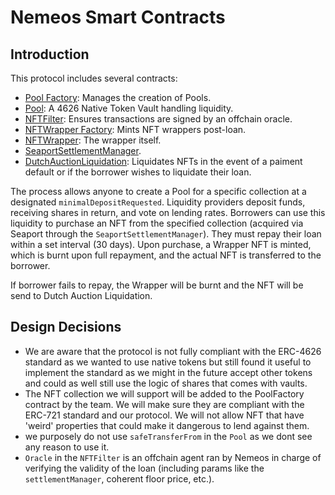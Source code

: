 # Nemeos Smart Contracts

## Introduction

This protocol includes several contracts:

- [Pool Factory](./contracts/Lending/PoolFactory.sol): Manages the creation of Pools.
- [Pool](./contracts/Lending/Pool.sol): A 4626 Native Token Vault handling liquidity.
- [NFTFilter](./contracts/Lending/NFTFilter.sol): Ensures transactions are signed by an offchain oracle.
- [NFTWrapper Factory](./contracts/Lending/NFTWrapperFactory.sol): Mints NFT wrappers post-loan.
- [NFTWrapper](./contracts/Lending/NFTWrapper.sol): The wrapper itself.
- [SeaportSettlementManager](./contracts/Lending/SeaportSettlementManager.sol).
- [DutchAuctionLiquidation](./contracts/Lending/DutchAuctionLiquidation.sol): Liquidates NFTs in the event of a paiment default or if the borrower wishes to liquidate their loan.

The process allows anyone to create a Pool for a specific collection at a designated `minimalDepositRequested`.
Liquidity providers deposit funds, receiving shares in return, and vote on lending rates. Borrowers can use this liquidity to purchase an NFT from the specified collection (acquired via Seaport through the `SeaportSettlementManager`). They must repay their loan within a set interval (30 days). Upon purchase, a Wrapper NFT is minted, which is burnt upon full repayment, and the actual NFT is transferred to the borrower.

If borrower fails to repay, the Wrapper will be burnt and the NFT will be send to Dutch Auction Liquidation.

## Design Decisions

- We are aware that the protocol is not fully compliant with the ERC-4626 standard as we wanted to use native tokens but still found it useful to implement the standard as we might in the future accept other tokens and could as well still use the logic of shares that comes with vaults.
- The NFT collection we will support will be added to the PoolFactory contract by the team. We will make sure they are compliant with the ERC-721 standard and our protocol. We will not allow NFT that have 'weird' properties that could make it dangerous to lend against them.
- we purposely do not use `safeTransferFrom` in the `Pool` as we dont see any reason to use it.
- `Oracle` in the `NFTFilter` is an offchain agent ran by Nemeos in charge of verifying the validity of the loan (including params like the `settlementManager`, coherent floor price, etc.).
